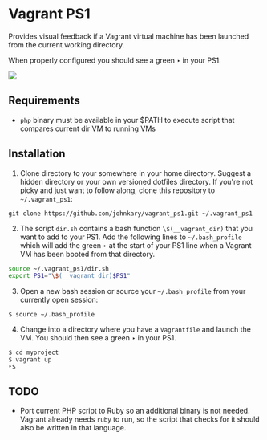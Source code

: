 # Vagrant PS1

Provides visual feedback if a Vagrant virtual machine has been launched from
the current working directory.

When properly configured you should see a green ‣ in your PS1:

![](http://img16.imageshack.us/img16/6660/vagrantps1.png)

## Requirements

* `php` binary must be available in your $PATH to execute script that
  compares current dir VM to running VMs

## Installation

1. Clone directory to your somewhere in your home directory. Suggest a
   hidden directory or your own versioned dotfiles directory. If you're
   not picky and just want to follow along, clone this repository to
   `~/.vagrant_ps1`:
```
git clone https://github.com/johnkary/vagrant_ps1.git ~/.vagrant_ps1
```

2. The script `dir.sh` contains a bash function `\$(__vagrant_dir)` that you
   want to add to your PS1. Add the following lines to `~/.bash_profile` which
   will add the green ‣ at the start of your PS1 line when a Vagrant VM
   has been booted from that directory.
```bash
source ~/.vagrant_ps1/dir.sh
export PS1="\$(__vagrant_dir)$PS1"
```

3. Open a new bash session or source your `~/.bash_profile` from your
   currently open session:
```
$ source ~/.bash_profile
```

4. Change into a directory where you have a `Vagrantfile` and launch the
   VM. You should then see a green ‣ in your PS1.
```
$ cd myproject
$ vagrant up
‣$
```

## TODO

* Port current PHP script to Ruby so an additional binary is not needed.
  Vagrant already needs `ruby` to run, so the script that checks for it
  should also be written in that language.
